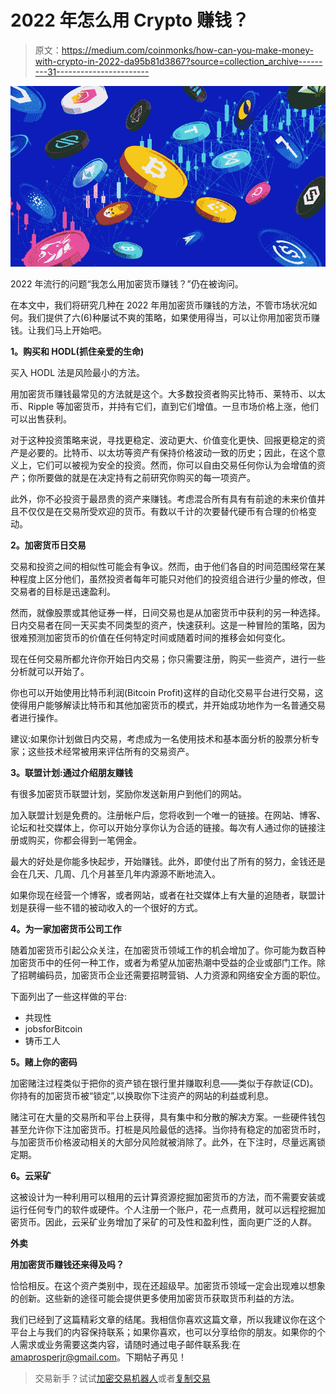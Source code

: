 # 2022 年怎么用 Crypto 赚钱？

> 原文：<https://medium.com/coinmonks/how-can-you-make-money-with-crypto-in-2022-da95b81d3867?source=collection_archive---------31----------------------->

![](img/ede9de60e1c2f1bad7ebc6ecbe84c410.png)

2022 年流行的问题“我怎么用加密货币赚钱？”仍在被询问。

在本文中，我们将研究几种在 2022 年用加密货币赚钱的方法，不管市场状况如何。我们提供了六(6)种屡试不爽的策略，如果使用得当，可以让你用加密货币赚钱。让我们马上开始吧。

**1。购买和 HODL(抓住亲爱的生命)**

买入 HODL 法是风险最小的方法。

用加密货币赚钱最常见的方法就是这个。大多数投资者购买比特币、莱特币、以太币、Ripple 等加密货币，并持有它们，直到它们增值。一旦市场价格上涨，他们可以出售获利。

对于这种投资策略来说，寻找更稳定、波动更大、价值变化更快、回报更稳定的资产是必要的。比特币、以太坊等资产有保持价格波动一致的历史；因此，在这个意义上，它们可以被视为安全的投资。然而，你可以自由交易任何你认为会增值的资产；你所要做的就是在决定持有之前研究你购买的每一项资产。

此外，你不必投资于最昂贵的资产来赚钱。考虑混合所有具有有前途的未来价值并且不仅仅是在交易所受欢迎的货币。有数以千计的次要替代硬币有合理的价格变动。

**2。加密货币日交易**

交易和投资之间的相似性可能会有争议。然而，由于他们各自的时间范围经常在某种程度上区分他们，虽然投资者每年可能只对他们的投资组合进行少量的修改，但交易者的目标是迅速盈利。

然而，就像股票或其他证券一样，日间交易也是从加密货币中获利的另一种选择。日内交易者在同一天买卖不同类型的资产，快速获利。这是一种冒险的策略，因为很难预测加密货币的价值在任何特定时间或随着时间的推移会如何变化。

现在任何交易所都允许你开始日内交易；你只需要注册，购买一些资产，进行一些分析就可以开始了。

你也可以开始使用比特币利润(Bitcoin Profit)这样的自动化交易平台进行交易，这使得用户能够解读比特币和其他加密货币的模式，并开始成功地作为一名普通交易者进行操作。

建议:如果你计划做日内交易，考虑成为一名使用技术和基本面分析的股票分析专家；这些技术经常被用来评估所有的交易资产。

**3。联盟计划:通过介绍朋友赚钱**

有很多加密货币联盟计划，奖励你发送新用户到他们的网站。

加入联盟计划是免费的。注册帐户后，您将收到一个唯一的链接。在网站、博客、论坛和社交媒体上，你可以开始分享你认为合适的链接。每次有人通过你的链接注册或购买，你都会得到一笔佣金。

最大的好处是你能多快起步，开始赚钱。此外，即使付出了所有的努力，金钱还是会在几天、几周、几个月甚至几年内源源不断地流入。

如果你现在经营一个博客，或者网站，或者在社交媒体上有大量的追随者，联盟计划是获得一些不错的被动收入的一个很好的方式。

**4。为一家加密货币公司工作**

随着加密货币引起公众关注，在加密货币领域工作的机会增加了。你可能为数百种加密货币中的任何一种工作，或者为希望从加密热潮中受益的企业或部门工作。除了招聘编码员，加密货币企业还需要招聘营销、人力资源和网络安全方面的职位。

下面列出了一些这样做的平台:

*   共现性
*   jobsforBitcoin
*   铸币工人

**5。赌上你的密码**

加密赌注过程类似于把你的资产锁在银行里并赚取利息——类似于存款证(CD)。你持有的加密货币被“锁定”,以换取你下注资产的网站的利益或利息。

赌注可在大量的交易所和平台上获得，具有集中和分散的解决方案。一些硬件钱包甚至允许你下注加密货币。打桩是风险最低的选择。当你持有稳定的加密货币时，与加密货币价格波动相关的大部分风险就被消除了。此外，在下注时，尽量远离锁定期。

**6。云采矿**

这被设计为一种利用可以租用的云计算资源挖掘加密货币的方法，而不需要安装或运行任何专门的软件或硬件。个人注册一个账户，花一点费用，就可以远程挖掘加密货币。因此，云采矿业务增加了采矿的可及性和盈利性，面向更广泛的人群。

**外卖**

**用加密货币赚钱还来得及吗？**

恰恰相反。在这个资产类别中，现在还超级早。加密货币领域一定会出现难以想象的创新。这些新的途径可能会提供更多使用加密货币获取货币利益的方法。

我们已经到了这篇精彩文章的结尾。我相信你喜欢这篇文章，所以我建议你在这个平台上与我们的内容保持联系；如果你喜欢，也可以分享给你的朋友。如果你的个人需求或业务需要这类内容，请随时通过电子邮件联系我:在 amaprosperjr@gmail.com。下期帖子再见！

> 交易新手？试试[加密交易机器人](/coinmonks/crypto-trading-bot-c2ffce8acb2a)或者[复制交易](/coinmonks/top-10-crypto-copy-trading-platforms-for-beginners-d0c37c7d698c)